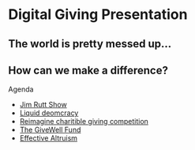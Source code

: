 # Digital Giving Presentation

## The world is pretty messed up...

## How can we make a difference? 

Agenda
- [Jim Rutt Show](https://www.jimruttshow.com/)
- [Liquid deomcracy](https://en.wikipedia.org/wiki/Liquid_democracy#:~:text=Liquid%20democracy%20is%20a%20form,or%20proposed%20popular%2Dcontrol%20apparatuses.) 
- [Reimagine charitible giving competition](https://www.openideo.com/challenge-briefs/reimagine-charitable-giving-challenge)
- [The GiveWell Fund](https://www.givewell.org/)
- [Effective Altruism]()
